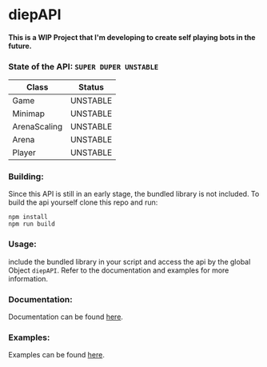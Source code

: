 # diepAPI

#### This is a WIP Project that I'm developing to create self playing bots in the future.

### State of the API: `SUPER DUPER UNSTABLE`

| Class        | Status   |
| ------------ | -------- |
| Game         | UNSTABLE |
| Minimap      | UNSTABLE |
| ArenaScaling | UNSTABLE |
| Arena        | UNSTABLE |
| Player       | UNSTABLE |

### Building:

Since this API is still in an early stage, the bundled library is not included.
To build the api yourself clone this repo and run:

```
npm install
npm run build
```

### Usage:

include the bundled library in your script and access the api by the global Object `diepAPI`.
Refer to the documentation and examples for more information.

### Documentation:

Documentation can be found [here](https://github.com/Cazka/diepAPI/blob/main/docs/diepAPI.md).

### Examples:

Examples can be found [here](https://github.com/Cazka/diepAPI/blob/main/examples/).
